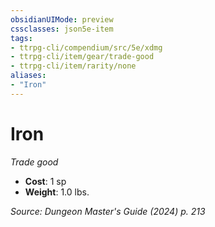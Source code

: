 ```yaml
---
obsidianUIMode: preview
cssclasses: json5e-item
tags:
- ttrpg-cli/compendium/src/5e/xdmg
- ttrpg-cli/item/gear/trade-good
- ttrpg-cli/item/rarity/none
aliases: 
- "Iron"
---
```

# Iron
*Trade good*  

- **Cost**: 1 sp
- **Weight**: 1.0 lbs.

*Source: Dungeon Master's Guide (2024) p. 213*